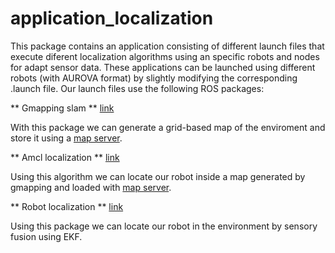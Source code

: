 # application_localization
This package contains an application consisting of different launch files that execute diferent localization algorithms using an specific robots and nodes for adapt sensor data. These applications can be launched using different robots (with AUROVA format) by slightly modifying the corresponding .launch file. Our launch files use the following ROS packages:

** Gmapping slam ** [link](http://wiki.ros.org/gmapping)

With this package we can generate a grid-based map of the enviroment and store it using a [map server](http://wiki.ros.org/map_server).

** Amcl localization ** [link](http://wiki.ros.org/amcl) 

Using this algorithm we can locate our robot inside a map generated by gmapping and loaded with [map server](http://wiki.ros.org/map_server).

** Robot localization ** [link](http://wiki.ros.org/robot_localization) 

Using this package we can locate our robot in the environment by sensory fusion using EKF.
